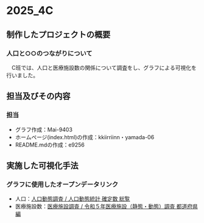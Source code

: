# 2025_4C  

## 制作したプロジェクトの概要  
### 人口と○○のつながりについて
　C班では、人口と医療施設数の関係について調査をし、グラフによる可視化を行いました。
　

## 担当及びその内容  
### 担当
  * グラフ作成：Mai-9403
  * ホームページ(index.html)の作成：kkiirriinn・yamada-06
  * README.mdの作成：e9256

## 実施した可視化手法  
### グラフに使用したオープンデータリンク
  * 人口：[人口動態調査 / 人口動態統計 確定数 総覧](https://www.e-stat.go.jp/stat-search/database?page=1&layout=datalist&cycle=7&toukei=00450011&tstat=000001028897&tclass1=000001053058&tclass2=000001053061&tclass3=000001053063&tclass4val=0&statdisp_id=0003411562)
  * 医療施設数：[医療施設調査 / 令和５年医療施設（静態・動態）調査 都道府県編](https://www.e-stat.go.jp/stat-search/database?page=1&layout=datalist&cycle=7&toukei=00450021&tstat=000001030908&tclass1=000001222880&tclass2=000001222882&tclass3val=0&statdisp_id=0004024800)

